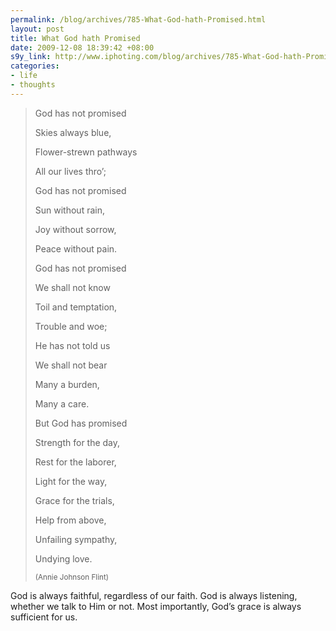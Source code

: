 ```yaml
--- 
permalink: /blog/archives/785-What-God-hath-Promised.html
layout: post
title: What God hath Promised
date: 2009-12-08 18:39:42 +08:00
s9y_link: http://www.iphoting.com/blog/archives/785-What-God-hath-Promised.html
categories: 
- life
- thoughts
---
```

<blockquote><p class="break">God has not promised</p><p class="break">Skies always blue,</p><p class="break">Flower-strewn pathways</p><p class="break">All our lives thro’;</p><p class="break">God has not promised</p><p class="break">Sun without rain,</p><p class="break">Joy without sorrow,</p><p class="whiteline">Peace without pain.
</p><p class="break">God has not promised</p><p class="break">We shall not know</p><p class="break">Toil and temptation,</p><p class="break">Trouble and woe;</p><p class="break">He has not told us</p><p class="break">We shall not bear</p><p class="break">Many a burden,</p><p class="whiteline">Many a care.
</p><p class="break">But God has promised</p><p class="break">Strength for the day,</p><p class="break">Rest for the laborer,</p><p class="break">Light for the way,</p><p class="break">Grace for the trials,</p><p class="break">Help from above,</p><p class="break">Unfailing sympathy,</p><p class="whiteline">Undying love.
</p><p class="break"><small>(Annie Johnson Flint)</small></p></blockquote><p>
</p><p class="break"><p>God is always faithful, regardless of our faith. God is always listening, whether we talk to Him or not. Most importantly, God&#8217;s grace is always sufficient for us.</p></p>
